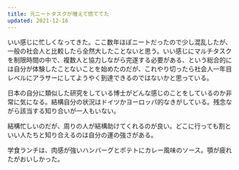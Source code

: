 ```yaml
---
title: 元ニートタスクが増えて慌ててた
updated: 2021-12-16
---
```


いい感じに忙しくなってきた。ここ数年ほぼニートだったので少し混乱したが、一般の社会人と比較したら全然大したことないと思う。いい感じにマルチタスクを制限時間の中で、複数人と協力しながら完遂する必要がある、という総合的には自分が体験したことないことを始めたのだが、これやり切ったら社会人一年目レベルにアラサーにしてようやく到達できるのではないかと思っている。

日本の自分に類似した研究をしている博士がどんな感じのことをしているのか非常に気になる。結構自分の状況はドイツかヨーロッパ的なきがしている。残念ながら該当する知り合いが一人もいない。

結構忙しいのだが、周りの人が結構助けてくれるのが良い。どこに行っても割といい人たちと知り合えるのは自分の運の強さがある。

学食ランチは、肉感が強いハンバーグとポテトにカレー風味のソース。顎が疲れたがおいしかった。
